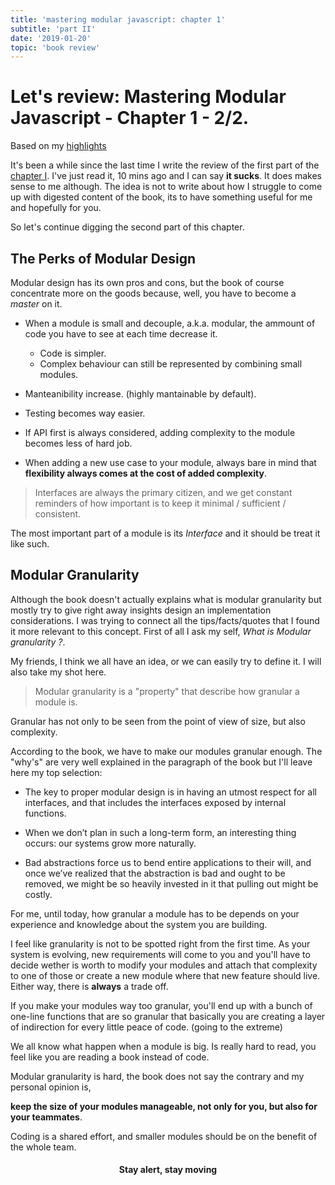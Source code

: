 ```yaml
---
title: 'mastering modular javascript: chapter 1'
subtitle: 'part II'
date: '2019-01-20'
topic: 'book review'
---
```


# Let's review: Mastering Modular Javascript - Chapter 1 - 2/2.

Based on my [highlights](https://github.com/neomaxzero/m-quickreview/blob/master/mastering-modular-js/chapter-01.md)

It's been a while since the last time I write the review of the first part of the [chapter I](https://github.com/neomaxzero/m-quickreview/blob/master/mastering-modular-js/chapter-01.md). I've just read it, 10 mins ago and I can say **it sucks**. It does makes sense to me although. The idea is not to write about how I struggle to come up with digested content of the book, its to have something useful for me and hopefully for you.

So let's continue digging the second part of this chapter.

## The Perks of Modular Design

Modular design has its own pros and cons, but the book of course concentrate more on the goods because, well, you have to become a _master_ on it.

- When a module is small and decouple, a.k.a. modular, the ammount of code you have to see at each time decrease it.

  - Code is simpler.
  - Complex behaviour can still be represented by combining small modules.

- Manteanibility increase. (highly mantainable by default).
- Testing becomes way easier.
- If API first is always considered, adding complexity to the module becomes less of hard job.
- When adding a new use case to your module, always bare in mind that **flexibility always comes at the cost of added complexity**.

> Interfaces are always the primary citizen, and we get constant reminders of how important is to keep it minimal / sufficient / consistent.

The most important part of a module is its _Interface_ and it should be treat it like such.

## Modular Granularity

Although the book doesn't actually explains what is modular granularity but mostly try to give right away insights design an implementation considerations. I was trying to connect all the tips/facts/quotes that I found it more relevant to this concept. First of all I ask my self, *What is Modular granularity ?*.

My friends, I think we all have an idea, or we can easily try to define it. I will also take my shot here. 

> Modular granularity is a "property" that describe how granular a module is. 

Granular has not only to be seen from the point of view of size, but also complexity.

According to the book, we have to make our modules granular enough. The "why's" are very well explained in the paragraph of the book but I'll leave here my top selection:

- The key to proper modular design is in having an utmost respect for all interfaces, and that includes the interfaces exposed by internal functions.

- When we don’t plan in such a long-term form, an interesting thing occurs: our systems grow more naturally.

- Bad abstractions force us to bend entire applications to their will, and once we’ve realized that the abstraction is bad and ought to be removed, we might be so heavily invested in it that pulling out might be costly.

For me, until today, how granular a module has to be depends on your experience and knowledge about the system you are building.

I feel like granularity is not to be spotted right from the first time. As your system is evolving, new requirements will come to you and you'll have to decide wether is worth to modify your modules and attach that complexity to one of those or create a new module where that new feature should live. Either way, there is **always** a trade off. 

If you make your modules way too granular, you'll end up with a bunch of one-line functions that are so granular that basically you are creating a layer of indirection for every little peace of code. (going to the extreme)

We all know what happen when a module is big. Is really hard to read, you feel like you are reading a book instead of code.

Modular granularity is hard, the book does not say the contrary and my personal opinion is,

**keep the size of your modules manageable, not only for you, but also for your teammates**. 

Coding is a shared effort, and smaller modules should be on the benefit of the whole team.

<h4 align="center" styles="text-weight: bold">
  Stay alert, stay moving
</h4>
